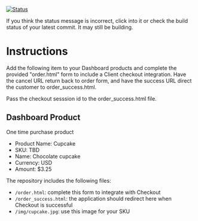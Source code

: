 [![Status](https://img.shields.io/badge/status-BUILDING%20COMMIT:%20c46d597dd2533d1733286f3a392ea5b074ceee8b-yellow.svg)](https://github.com/andremcb/bakery_scaffold_AApE3fQi8zR0pcdo/commit/c46d597dd2533d1733286f3a392ea5b074ceee8b)



If you think the status message is incorrect, click into it or check the build status of your latest commit. It may still be building.

# Instructions 

Add the following item to your Dashboard products and complete the provided "order.html" form to include a Client checkout integration. Have the cancel URL return back to order form, and have the success URL direct the customer to order_success.html. 

Pass the checkout sesssion id to the order_success.html file.

## Dashboard Product
One time purchase product
* Product Name: Cupcake
* SKU: TBD
* Name: Chocolate cupcake
* Currency: USD
* Amount: $3.25

The repository includes the following files:
* `/order.html`: complete this form to integrate with Checkout
* `/order_success.html`: the application should redirect here when Checkout is successful
* `/img/cupcake.jpg`: use this image for your SKU
